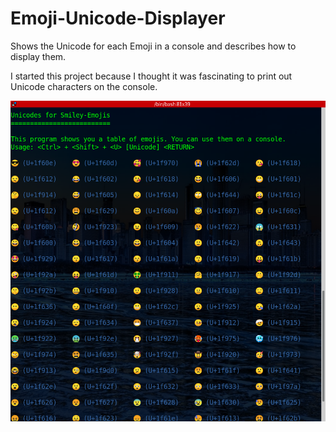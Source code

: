 # Emoji-Unicode-Displayer
Shows the Unicode for each Emoji in a console and describes how to display them.

I started this project because I thought it was fascinating to print out Unicode characters
on the console.

![Picture of Emoji print](emoji-unicode-displayer.png)
